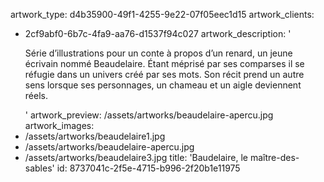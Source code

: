 artwork_type: d4b35900-49f1-4255-9e22-07f05eec1d15
artwork_clients:
  - 2cf9abf0-6b7c-4fa9-aa76-d1537f94c027
artwork_description: '<p>Série d’illustrations pour un conte à propos d’un renard, un jeune écrivain nommé Beaudelaire. Étant méprisé par ses comparses il se réfugie dans un univers créé par ses mots. Son récit prend un autre sens lorsque ses personnages, un chameau et un aigle deviennent réels.</p>'
artwork_preview: /assets/artworks/beaudelaire-apercu.jpg
artwork_images:
  - /assets/artworks/beaudelaire1.jpg
  - /assets/artworks/beaudelaire-apercu.jpg
  - /assets/artworks/beaudelaire3.jpg
title: 'Baudelaire, le maître-des-sables'
id: 8737041c-2f5e-4715-b996-2f20b1e11975

